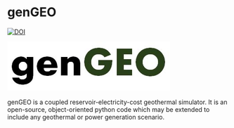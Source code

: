 # genGEO

[![DOI](https://zenodo.org/badge/DOI/10.5281/zenodo.4383138.svg)](https://doi.org/10.5281/zenodo.4383138)

![genGEO logo](media/logo.jpg)

genGEO is a coupled reservoir-electricity-cost geothermal simulator. It is an open-source, object-oriented python code which may be extended to include any geothermal or power generation scenario.

